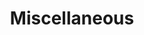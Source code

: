 ---
permalink: /miscellaneous/
layout: default
title: Miscellaneous
nav_order: 11
parent: Technical Reference
---